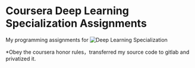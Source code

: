 # Coursera Deep Learning Specialization Assignments


My programming assignments for ![Deep Learning Specialization](https://www.coursera.org/specializations/deep-learning)


*Obey the coursera honor rules，transferred my source code to gitlab and privatized it.
